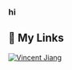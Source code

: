 ### hi

## 🔗 My Links
[![Vincent Jiang](https://img.shields.io/badge/LinkedIn-0077B5?style=for-the-badge&logo=linkedin&logoColor=white)](https://www.linkedin.com/in/VincentYJiang/)

<!--
**Vntage/Vntage** is a ✨ _special_ ✨ repository because its `README.md` (this file) appears on your GitHub profile.

Here are some ideas to get you started:

- 🔭 I’m currently working on ...
- 🌱 I’m currently learning ...
- 👯 I’m looking to collaborate on ...
- 🤔 I’m looking for help with ...
- 💬 Ask me about ...
- 📫 How to reach me: ...
- 😄 Pronouns: ...
- ⚡ Fun fact: ...
-->
